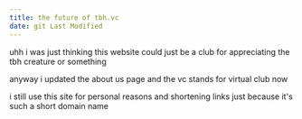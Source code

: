 ```yaml
---
title: the future of tbh.vc
date: git Last Modified
---
```


uhh i was just thinking this website could just be a club for appreciating the tbh creature or something

anyway i updated the about us page and the vc stands for virtual club now

i still use this site for personal reasons and shortening links just because it's such a short domain name